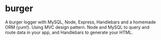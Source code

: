 # burger
A burger logger with MySQL, Node, Express, Handlebars and a homemade ORM (yum!). Using MVC design pattern.  Node and MySQL to query and route data in your app, and Handlebars to generate your HTML.
